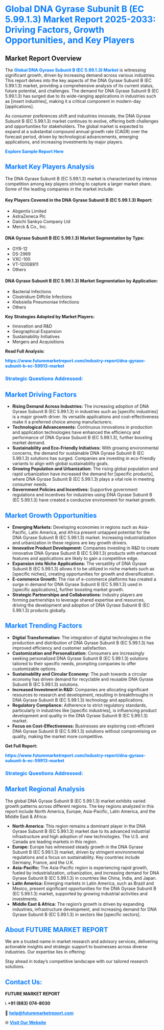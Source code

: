 <h1 style="color: #007BFF;">Global DNA Gyrase Subunit B (EC 5.99.1.3) Market Report 2025-2033: Driving Factors, Growth Opportunities, and Key Players</h1>

<section id="overview">
<h2>Market Report Overview</h2>
<p>The <a href="https://www.futuremarketreport.com/industry-report/dna-gyrase-subunit-b-ec-59913-market" style="color: #007BFF; text-decoration: none;"><strong>Global DNA Gyrase Subunit B (EC 5.99.1.3) Market</strong></a> is witnessing significant growth, driven by increasing demand across various industries. This report delves into the key aspects of the DNA Gyrase Subunit B (EC 5.99.1.3) market, providing a comprehensive analysis of its current status, future potential, and challenges. The demand for DNA Gyrase Subunit B (EC 5.99.1.3) has surged due to its wide-ranging applications in industries such as [insert industries], making it a critical component in modern-day [applications].</p>
<p>As consumer preferences shift and industries innovate, the DNA Gyrase Subunit B (EC 5.99.1.3) market continues to evolve, offering both challenges and opportunities for stakeholders. The global market is expected to expand at a substantial compound annual growth rate (CAGR) over the forecast period, driven by technological advancements, emerging applications, and increasing investments by major players.</p>
</section>

<section id="overview">
<p><a href="https://www.futuremarketreport.com/request-sample/reportId=52672" style="color: #007BFF; text-decoration: none;"><strong>Explore Sample Report Here</strong></a></p>
</section>

<section id="key-players">
<h2 style="color: #007BFF;">Market Key Players Analysis</h2>
<p>The DNA Gyrase Subunit B (EC 5.99.1.3) market is characterized by intense competition among key players striving to capture a larger market share. Some of the leading companies in the market include:</p>
<h4>Key Players Covered in the DNA Gyrase Subunit B (EC 5.99.1.3) Report:</h4>
<ul><li>Abgentis Limited</li><li>AstraZeneca Plc</li><li>Daiichi Sankyo Company Ltd</li><li>Merck &amp; Co., Inc.</li></ul>
<h4>DNA Gyrase Subunit B (EC 5.99.1.3) Market Segmentation by Type:</h4>
<ul><li>GYR-12</li><li>DS-2969</li><li>VXC-100</li><li>VT-12008911</li><li>Others</li></ul>

<h4>DNA Gyrase Subunit B (EC 5.99.1.3) Market Segmentation by Application:</h4>
<ul><li>Bacterial Infections</li><li>Clostridium Diffclie Infections</li><li>Klebsiella Pneumoniae Infections</li><li>Others</li></ul>
<p><strong>Key Strategies Adopted by Market Players:</strong></p>
<ul>
<li>Innovation and R&D</li>
<li>Geographical Expansion</li>
<li>Sustainability Initiatives</li>
<li>Mergers and Acquisitions</li>
</ul>
</section>

<section>
<p><strong>Read Full Analysis: </strong></p><a href="https://www.futuremarketreport.com/industry-report/dna-gyrase-subunit-b-ec-59913-market" style="color: #007BFF; text-decoration: none;"><strong>https://www.futuremarketreport.com/industry-report/dna-gyrase-subunit-b-ec-59913-market</strong></a>
<h3 style="color: #007BFF;">Strategic Questions Addressed:</h3>
</section>

<section id="driving-factors">
<h2 style="color: #007BFF;">Market Driving Factors</h2>
<ul>
<li><strong>Rising Demand Across Industries:</strong> The increasing adoption of DNA Gyrase Subunit B (EC 5.99.1.3) in industries such as [specific industries] is a major growth driver. Its versatile applications and cost-effectiveness make it a preferred choice among manufacturers.</li>
<li><strong>Technological Advancements:</strong> Continuous innovations in production and application technologies have enhanced the efficiency and performance of DNA Gyrase Subunit B (EC 5.99.1.3), further boosting market demand.</li>
<li><strong>Sustainability and Eco-Friendly Initiatives:</strong> With growing environmental concerns, the demand for sustainable DNA Gyrase Subunit B (EC 5.99.1.3) solutions has surged. Companies are investing in eco-friendly variants to align with global sustainability goals.</li>
<li><strong>Growing Population and Urbanization:</strong> The rising global population and rapid urbanization have increased the demand for [specific products], where DNA Gyrase Subunit B (EC 5.99.1.3) plays a vital role in meeting consumer needs.</li>
<li><strong>Government Policies and Incentives:</strong> Supportive government regulations and incentives for industries using DNA Gyrase Subunit B (EC 5.99.1.3) have created a conducive environment for market growth.</li>
</ul>
</section>

<section id="growth-opportunities">
<h2 style="color: #007BFF;">Market Growth Opportunities</h2>
<ul>
<li><strong>Emerging Markets:</strong> Developing economies in regions such as Asia-Pacific, Latin America, and Africa present untapped potential for the DNA Gyrase Subunit B (EC 5.99.1.3) market. Increasing industrialization and urbanization in these regions are key growth drivers.</li>
<li><strong>Innovative Product Development:</strong> Companies investing in R&D to create innovative DNA Gyrase Subunit B (EC 5.99.1.3) products with enhanced features and applications are likely to gain a competitive edge.</li>
<li><strong>Expansion into Niche Applications:</strong> The versatility of DNA Gyrase Subunit B (EC 5.99.1.3) allows it to be utilized in niche markets such as [specific niches], creating opportunities for growth and diversification.</li>
<li><strong>E-commerce Growth:</strong> The rise of e-commerce platforms has created a surge in demand for DNA Gyrase Subunit B (EC 5.99.1.3) used in [specific applications], further boosting market growth.</li>
<li><strong>Strategic Partnerships and Collaborations:</strong> Industry players are forming partnerships to leverage shared expertise and resources, driving the development and adoption of DNA Gyrase Subunit B (EC 5.99.1.3) products globally.</li>
</ul>
</section>

<section id="trending-factors">
<h2 style="color: #007BFF;">Market Trending Factors</h2>
<ul>
<li><strong>Digital Transformation:</strong> The integration of digital technologies in the production and distribution of DNA Gyrase Subunit B (EC 5.99.1.3) has improved efficiency and customer satisfaction.</li>
<li><strong>Customization and Personalization:</strong> Consumers are increasingly seeking personalized DNA Gyrase Subunit B (EC 5.99.1.3) solutions tailored to their specific needs, prompting companies to offer customizable options.</li>
<li><strong>Sustainability and Circular Economy:</strong> The push towards a circular economy has driven demand for recyclable and reusable DNA Gyrase Subunit B (EC 5.99.1.3) solutions.</li>
<li><strong>Increased Investment in R&D:</strong> Companies are allocating significant resources to research and development, resulting in breakthroughs in DNA Gyrase Subunit B (EC 5.99.1.3) technology and applications.</li>
<li><strong>Regulatory Compliance:</strong> Adherence to strict regulatory standards, particularly in industries like [specific industries], is influencing product development and quality in the DNA Gyrase Subunit B (EC 5.99.1.3) market.</li>
<li><strong>Focus on Cost-Effectiveness:</strong> Businesses are exploring cost-efficient DNA Gyrase Subunit B (EC 5.99.1.3) solutions without compromising on quality, making the market more competitive.</li>
</ul>
</section>

<section>
<p><strong>Get Full Report: </strong></p><a href="https://www.futuremarketreport.com/industry-report/dna-gyrase-subunit-b-ec-59913-market" style="color: #007BFF; text-decoration: none;"><strong>https://www.futuremarketreport.com/industry-report/dna-gyrase-subunit-b-ec-59913-market</strong></a>
<h3 style="color: #007BFF;">Strategic Questions Addressed:</h3>
</section>


<section id="regional-analysis">
<h2 style="color: #007BFF;">Market Regional Analysis</h2>
<p>The global DNA Gyrase Subunit B (EC 5.99.1.3) market exhibits varied growth patterns across different regions. The key regions analyzed in this report include North America, Europe, Asia-Pacific, Latin America, and the Middle East & Africa:</p>
<ul>
<li><strong>North America:</strong> This region remains a dominant player in the DNA Gyrase Subunit B (EC 5.99.1.3) market due to its advanced industrial infrastructure and high adoption of new technologies. The U.S. and Canada are leading markets in this region.</li>
<li><strong>Europe:</strong> Europe has witnessed steady growth in the DNA Gyrase Subunit B (EC 5.99.1.3) market, driven by stringent environmental regulations and a focus on sustainability. Key countries include Germany, France, and the U.K.</li>
<li><strong>Asia-Pacific:</strong> The Asia-Pacific region is experiencing rapid growth, fueled by industrialization, urbanization, and increasing demand for DNA Gyrase Subunit B (EC 5.99.1.3) in countries like China, India, and Japan.</li>
<li><strong>Latin America:</strong> Emerging markets in Latin America, such as Brazil and Mexico, present significant opportunities for the DNA Gyrase Subunit B (EC 5.99.1.3) market, supported by growing industrial activities and investments.</li>
<li><strong>Middle East & Africa:</strong> The region’s growth is driven by expanding industries, infrastructure development, and increasing demand for DNA Gyrase Subunit B (EC 5.99.1.3) in sectors like [specific sectors].</li>
</ul>
</section>

<footer>
<h2 style="color: #007BFF;">About FUTURE MARKET REPORT</h2>
<p>We are a trusted name in market research and advisory services, delivering actionable insights and strategic support to businesses across diverse industries. Our expertise lies in offering:</p>

<p>Stay ahead in today’s competitive landscape with our tailored research solutions.</p>

<h2 style="color: #007BFF;">Contact Us:</h2>
<p><strong>FUTURE MARKET REPORT</strong></p>
<p>📞 <strong>+91 (883) 074-8030</strong></p>
<p>📧 <strong><a href="mailto:help@futuremarketreport.com" style="color: #007BFF;">help@futuremarketreport.com</a></strong></p>
<p>🌐 <strong><a href="https://www.futuremarketreport.com/" style="color: #007BFF;">Visit Our Website</a></strong></p>
</footer>